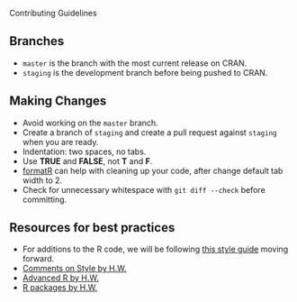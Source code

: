 Contributing Guidelines

## Branches

* `master` is the branch with the most current release on CRAN.
* `staging` is the development branch before being pushed to CRAN.

## Making Changes

* Avoid working on the `master` branch.
* Create a branch of `staging` and create a pull request against `staging` when you are ready.
* Indentation: two spaces, no tabs.
* Use **TRUE** and **FALSE**, not **T** and **F**.
* [formatR](https://cran.r-project.org/web/packages/formatR/index.html) can help with cleaning up your code, after change default tab width to 2. 
* Check for unnecessary whitespace with `git diff --check` before committing.


## Resources for best practices

* For additions to the R code, we will be following [this style guide](https://google.github.io/styleguide/Rguide.xml) moving forward.
* [Comments on Style by H.W.](http://adv-r.had.co.nz/Style.html)
* [Advanced R by H.W.](http://adv-r.had.co.nz)
* [R packages by H.W.](http://r-pkgs.had.co.nz)
